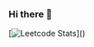 ### Hi there 👋

[![Leetcode Stats]([https://leetcard.jacoblin.cool/JacobLinCool](https://leetcard.jacoblin.cool/BigLadDylan?theme=dark&font=JetBrains%20Mono&ext=heatmap))]()

<!--
**BigLadDylan/BigLadDylan** is a ✨ _special_ ✨ repository because its `README.md` (this file) appears on your GitHub profile.

Here are some ideas to get you started:

- 🔭 I’m currently working on ...
- 🌱 I’m currently learning ...
- 👯 I’m looking to collaborate on ...
- 🤔 I’m looking for help with ...
- 💬 Ask me about ...
- 📫 How to reach me: ...
- 😄 Pronouns: ...
- ⚡ Fun fact: ...
-->
